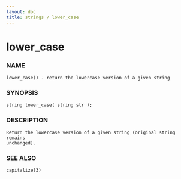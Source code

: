 ```yaml
---
layout: doc
title: strings / lower_case
---
```

# lower_case

### NAME

    lower_case() - return the lowercase version of a given string

### SYNOPSIS

    string lower_case( string str );

### DESCRIPTION

    Return the lowercase version of a given string (original string remains
    unchanged).

### SEE ALSO

    capitalize(3)

